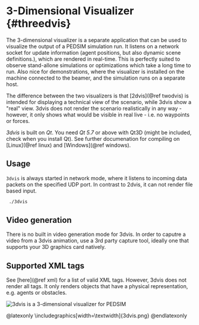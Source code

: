 3-Dimensional Visualizer {#threedvis}
========================


The 3-dimensional visualizer is a separate application that can be
used to visualize the output of a PEDSIM simulation run. It listens on
a network socket for update information (agent positions, but also
dynamic scene definitions.), which are rendered in real-time. This is
perfectly suited to observe stand-allone simulations or optimizations
which take a long time to run. Also nice for demonstrations, where the
visualizer is installed on the machine connected to the beamer, and
the simulation runs on a separate host. 

The difference between the two visualizers is that [2dvis](@ref
twodvis) is intended for displaying a technical view of the scenario,
while 3dvis show a "real" view. 3dvis does not render the scenario
realistically in any way - however, it only shows what would be
visible in real live - i.e. no waypoints or forces.

_3dvis_ is built on _Qt_. You need _Qt 5.7_ or above with Qt3D (might
be included, check when you install Qt).  See further documenation for
compiling on [Linux](@ref linux) and [Windows](@ref windows).


## Usage

`3dvis` is always started in network mode, where it listens to
incoming data packets on the specified UDP port. In contrast to 2dvis,
it can not render file based input.

~~~~ .sh
 ./3dvis
~~~~

## Video generation

There is no built in video generation mode for 3dvis. In order to
caputre a video from a 3dvis animation, use a 3rd party capture tool,
ideally one that supports your 3D graphics card natively.

## Supported XML tags

See [here](@ref xml) for a list of valid XML tags. However, 3dvis does
not render all tags. It only renders objects that have a physical
representation, e.g. agents or obstacles.

![3dvis is a 3-dimensional visualizer for PEDSIM](3dvis.png)

@latexonly
\includegraphics[width=\textwidth]{3dvis.png}
@endlatexonly
